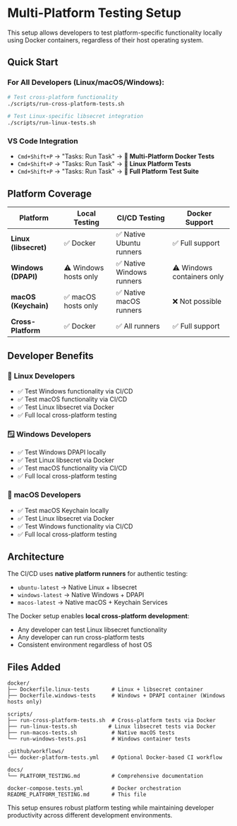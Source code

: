 # Multi-Platform Testing Setup

This setup allows developers to test platform-specific functionality locally using Docker containers, regardless of their host operating system.

## Quick Start

### For All Developers (Linux/macOS/Windows):
```bash
# Test cross-platform functionality
./scripts/run-cross-platform-tests.sh

# Test Linux-specific libsecret integration
./scripts/run-linux-tests.sh
```

### VS Code Integration
- `Cmd+Shift+P` → "Tasks: Run Task" → **🐳 Multi-Platform Docker Tests**
- `Cmd+Shift+P` → "Tasks: Run Task" → **🐧 Linux Platform Tests**
- `Cmd+Shift+P` → "Tasks: Run Task" → **🔄 Full Platform Test Suite**

## Platform Coverage

| Platform | Local Testing | CI/CD Testing | Docker Support |
|----------|---------------|---------------|----------------|
| **Linux (libsecret)** | ✅ Docker | ✅ Native Ubuntu runners | ✅ Full support |
| **Windows (DPAPI)** | ⚠️ Windows hosts only | ✅ Native Windows runners | ⚠️ Windows containers only |
| **macOS (Keychain)** | ✅ macOS hosts only | ✅ Native macOS runners | ❌ Not possible |
| **Cross-Platform** | ✅ Docker | ✅ All runners | ✅ Full support |

## Developer Benefits

### 🐧 **Linux Developers**
- ✅ Test Windows functionality via CI/CD
- ✅ Test macOS functionality via CI/CD  
- ✅ Test Linux libsecret via Docker
- ✅ Full local cross-platform testing

### 🪟 **Windows Developers**
- ✅ Test Windows DPAPI locally
- ✅ Test Linux libsecret via Docker
- ✅ Test macOS functionality via CI/CD
- ✅ Full local cross-platform testing

### 🍎 **macOS Developers**
- ✅ Test macOS Keychain locally
- ✅ Test Linux libsecret via Docker
- ✅ Test Windows functionality via CI/CD
- ✅ Full local cross-platform testing

## Architecture

The CI/CD uses **native platform runners** for authentic testing:
- `ubuntu-latest` → Native Linux + libsecret
- `windows-latest` → Native Windows + DPAPI
- `macos-latest` → Native macOS + Keychain Services

The Docker setup enables **local cross-platform development**:
- Any developer can test Linux libsecret functionality
- Any developer can run cross-platform tests
- Consistent environment regardless of host OS

## Files Added

```
docker/
├── Dockerfile.linux-tests       # Linux + libsecret container
├── Dockerfile.windows-tests     # Windows + DPAPI container (Windows hosts only)

scripts/
├── run-cross-platform-tests.sh  # Cross-platform tests via Docker
├── run-linux-tests.sh          # Linux libsecret tests via Docker  
├── run-macos-tests.sh           # Native macOS tests
└── run-windows-tests.ps1        # Windows container tests

.github/workflows/
└── docker-platform-tests.yml    # Optional Docker-based CI workflow

docs/
└── PLATFORM_TESTING.md          # Comprehensive documentation

docker-compose.tests.yml         # Docker orchestration
README_PLATFORM_TESTING.md       # This file
```

This setup ensures robust platform testing while maintaining developer productivity across different development environments.